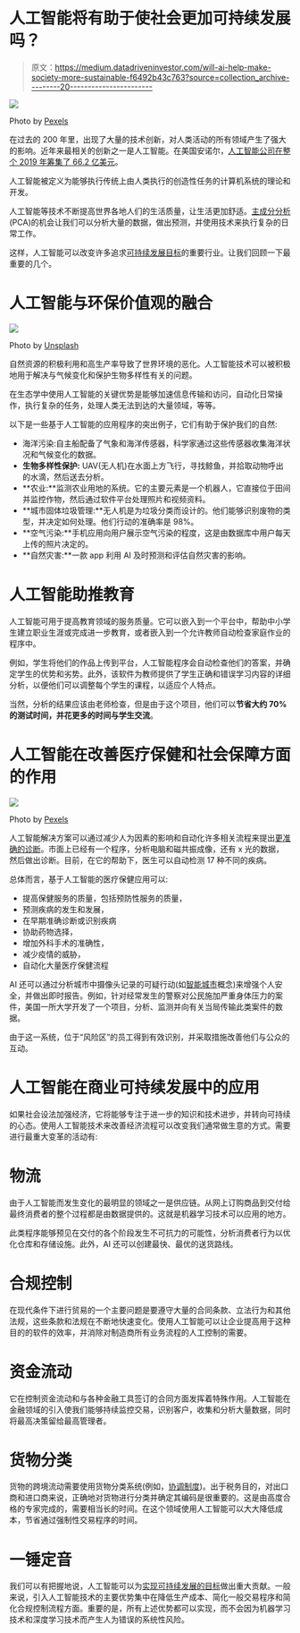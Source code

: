 # 人工智能将有助于使社会更加可持续发展吗？

> 原文：<https://medium.datadriveninvestor.com/will-ai-help-make-society-more-sustainable-f6492b43c763?source=collection_archive---------20----------------------->

![](img/553f1638b78e3d0e0a33c317f615786a.png)

Photo by [Pexels](https://www.pexels.com/photo/four-orange-fruits-on-white-textile-3737623/)

在过去的 200 年里，出现了大量的技术创新，对人类活动的所有领域产生了强大的影响。近年来最相关的创新之一是人工智能。在美国安诺尔，[人工智能公司在整个 2019 年筹集了 66.2 亿美元](https://news.crunchbase.com/news/ai-companies-raise-more-money-across-fewer-rounds/)。

人工智能被定义为能够执行传统上由人类执行的创造性任务的计算机系统的理论和开发。

人工智能等技术不断提高世界各地人们的生活质量，让生活更加舒适。[主成分分析](https://dzone.com/articles/understanding-what-is-principal-component-analysis) (PCA)的机会让我们可以分析大量的数据，做出预测，并使用技术来执行复杂的日常工作。

这样，人工智能可以改变许多追求[可持续发展目标](https://sustainabledevelopment.un.org/?menu=1300)的重要行业。让我们回顾一下最重要的几个。

# 人工智能与环保价值观的融合

![](img/b16ff1396fc42eb3ee97b6a77a9cec1d.png)

Photo by [Unsplash](https://unsplash.com/photos/QsACcczqPiA)

自然资源的积极利用和高生产率导致了世界环境的恶化。人工智能技术可以被积极地用于解决与气候变化和保护生物多样性有关的问题。

在生态学中使用人工智能的关键优势是能够加速信息传输和访问，自动化日常操作，执行复杂的任务，处理人类无法到达的大量领域，等等。

以下是一些基于人工智能的应用程序的突出例子，它们有助于保护我们的自然:

*   海洋污染:自主船配备了气象和海洋传感器，科学家通过这些传感器收集海洋状况和气候变化的数据。
*   **生物多样性保护:** UAV(无人机)在水面上方飞行，寻找鲸鱼，并拾取动物呼出的水滴，然后送去分析。
*   **农业:**监测农业用地的系统。它的主要元素是一个机器人，它直接位于田间并监控作物，然后通过软件平台处理照片和视频资料。
*   **城市固体垃圾管理:**无人机是为垃圾分类而设计的。他们能够识别废物的类型，并决定如何处理。他们行动的准确率是 98%。
*   **空气污染:**手机应用向用户展示空气污染的程度，这是由数据库中用户每天上传的照片决定的。
*   **自然灾害:**一款 app 利用 AI 及时预测和评估自然灾害的影响。

# 人工智能助推教育

人工智能可用于提高教育领域的服务质量。它可以嵌入到一个平台中，帮助中小学生建立职业生涯或完成进一步教育，或者嵌入到一个允许教师自动检查家庭作业的程序中。

例如，学生将他们的作品上传到平台，人工智能程序会自动检查他们的答案，并确定学生的优势和劣势。此外，该软件为教师提供了学生正确和错误学习内容的详细分析，以便他们可以调整每个学生的课程，以适应个人特点。

当然，分析的结果应该由老师检查，但是由于这个项目，他们可以**节省大约 70%的测试时间，并花更多的时间与学生交流**。

# 人工智能在改善医疗保健和社会保障方面的作用

![](img/7db1055faaa2ba82cffbb215e70b9bfd.png)

Photo by [Pexels](https://www.pexels.com/photo/broccoli-161514/)

人工智能解决方案可以通过减少人为因素的影响和自动化许多相关流程来提出[更准确的诊断](https://www.ncbi.nlm.nih.gov/pmc/articles/PMC6779111/)。市面上已经有一个程序，分析电脑和磁共振成像，还有 x 光的数据，然后做出诊断。目前，在它的帮助下，医生可以自动检测 17 种不同的疾病。

总体而言，基于人工智能的医疗保健应用可以:

*   提高保健服务的质量，包括预防性服务的质量，
*   预测疾病的发生和发展，
*   在早期准确诊断或识别疾病
*   协助药物选择，
*   增加外科手术的准确性，
*   减少疫情的威胁，
*   自动化大量医疗保健流程

AI 还可以通过分析城市中摄像头记录的可疑行动(如[智能城市](https://en.wikipedia.org/wiki/Smart_city)概念)来增强个人安全，并做出即时报告。例如，针对经常发生的警察对公民施加严重身体压力的案件，美国一所大学开发了一个项目，分析、监测并向有关当局传输此类案件的数据。

由于这一系统，位于“风险区”的员工得到有效识别，并采取措施改善他们与公众的互动。

# 人工智能在商业可持续发展中的应用

如果社会设法加强经济，它将能够专注于进一步的知识和技术进步，并转向可持续的心态。使用人工智能技术来改善经济流程可以改变我们通常做生意的方式。需要进行最重大变革的活动有:

# 物流

由于人工智能而发生变化的最明显的领域之一是供应链。从网上订购商品到交付给最终消费者的整个过程都是由数据提供的。这就是机器学习技术可以应用的地方。

此类程序能够预见在交付的各个阶段发生不可抗力的可能性，分析消费者行为以优化仓库和存储设施。此外，AI 还可以创建最快、最优的送货路线。

# 合规控制

在现代条件下进行贸易的一个主要问题是要遵守大量的合同条款、立法行为和其他法规，这些条款和法规在不断地快速变化。使用人工智能可以让企业提高用于这种目的的软件的效率，并消除对制造商所有业务流程的人工控制的需要。

# 资金流动

它在控制资金流动和与各种金融工具签订的合同方面发挥着特殊作用。人工智能在金融领域的引入使我们能够持续监控交易，识别客户，收集和分析大量数据，同时将最高决策留给最高管理者。

# 货物分类

货物的跨境流动需要使用货物分类系统(例如，[协调制度](https://en.wikipedia.org/wiki/Harmonized_System))。出于税务目的，对出口商和进口商来说，正确地对货物进行分类并确定其编码是很重要的。这是由高度合格的专家完成的，需要相当长的时间。在这个领域使用人工智能可以大大降低成本，节省通过强制性交易程序的时间。

# 一锤定音

我们可以有把握地说，人工智能可以为[实现可持续发展的目标](https://sustainonline.com/learning)做出重大贡献。一般来说，引入人工智能技术的主要优势集中在降低生产成本、简化一般交易程序和简化合规控制流程方面。重要的是，所有上述优势都可以实现，而不会因为机器学习技术和深度学习技术而产生人为错误的系统性风险。